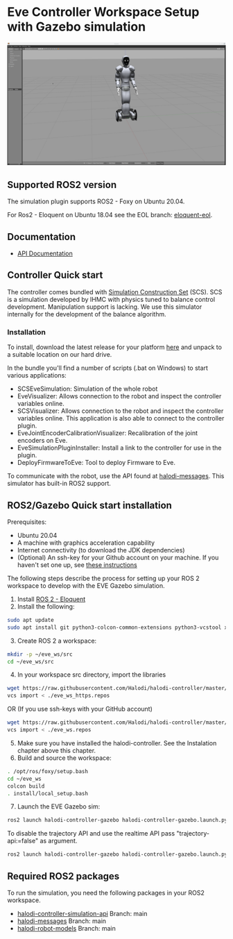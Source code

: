 # Eve Controller Workspace Setup with Gazebo simulation


![eve_gazebo](./images/eve_gazebo_sim.png)


## Supported ROS2 version

The simulation plugin supports ROS2 - Foxy on Ubuntu 20.04. 

For Ros2 - Eloquent on Ubuntu 18.04 see the EOL branch: [eloquent-eol](https://github.com/Halodi/halodi-controller/tree/).

## Documentation

- [API Documentation](https://github.com/Halodi/halodi-messages)


## Controller Quick start

The controller comes bundled with [Simulation Construction Set](https://github.com/ihmcrobotics/simulation-construction-set) (SCS). SCS is a simulation developed by IHMC with physics tuned to balance control development. Manipulation support is lacking. We use this simulator internally for the development of the balance algorithm.


### Installation

To install, download the latest release for your platform [here](https://github.com/Halodi/halodi-controller/releases) and unpack to a suitable location on our hard drive. 


In the bundle you'll find a number of scripts (.bat on Windows) to start various applications:

- SCSEveSimulation: Simulation of the whole robot
- EveVisualizer: Allows connection to the robot and inspect the controller variables online.
- SCSVisualizer: Allows connection to the robot and inspect the controller variables online. This application is also able to connect to the controller plugin.
- EveJointEncoderCalibrationVisualizer: Recalibration of the joint encoders on Eve.
- EveSimulationPluginInstaller: Install a link to the controller for use in the plugin.
- DeployFirmwareToEve: Tool to deploy Firmware to Eve.

To communicate with the robot, use the API found at [halodi-messages](https://github.com/Halodi/halodi-messages). This simulator has built-in ROS2 support.

## ROS2/Gazebo Quick start installation

Prerequisites:

* Ubuntu 20.04
* A machine with graphics acceleration capability
* Internet connectivity (to download the JDK dependencies)
* (Optional) An ssh-key for your Github account on your machine. If you haven't set one up, see [these instructions](https://help.github.com/en/github/authenticating-to-github/generating-a-new-ssh-key-and-adding-it-to-the-ssh-agent)

The following steps describe the process for setting up your ROS 2 workspace to
develop with the EVE Gazebo simulation.

1. Install [ROS 2 - Eloquent](https://index.ros.org/doc/ros2/Installation/Foxy/Linux-Install-Debians/)
2. Install the following:

  ```bash
  sudo apt update
  sudo apt install git python3-colcon-common-extensions python3-vcstool xsltproc gazebo11 ros-foxy-gazebo-ros-pkgs
  ```
3. Create ROS 2 a workspace:

  ```bash
  mkdir -p ~/eve_ws/src
  cd ~/eve_ws/src
  ```
4. In your workspace src directory, import the libraries

  ```bash
  wget https://raw.githubusercontent.com/Halodi/halodi-controller/master/eve_ws_https.repos .
  vcs import < ./eve_ws_https.repos
  ```
  OR (If you use ssh-keys with your GitHub account)
  
  ```bash
  wget https://raw.githubusercontent.com/Halodi/halodi-controller/master/eve_ws.repos .
  vcs import < ./eve_ws.repos
  ```
5. Make sure you have installed the halodi-controller. See the Instalation chapter above this chapter.
6. Build and source the workspace:

  ```bash
  . /opt/ros/foxy/setup.bash
  cd ~/eve_ws
  colcon build
  . install/local_setup.bash
  ```
7. Launch the EVE Gazebo sim:

```bash
ros2 launch halodi-controller-gazebo halodi-controller-gazebo.launch.py
```

To disable the trajectory API and use the realtime API pass "trajectory-api:=false" as argument.

```bash
ros2 launch halodi-controller-gazebo halodi-controller-gazebo.launch.py trajectory-api:=false
```

## Required ROS2 packages

To run the simulation, you need the following packages in your ROS2 workspace.

- [halodi-controller-simulation-api](https://github.com/Halodi/halodi-controller-simulation-api) Branch: main
- [halodi-messages](https://github.com/Halodi/halodi-messages) Branch: main
- [halodi-robot-models](https://github.com/Halodi/halodi-robot-models)  Branch: main
